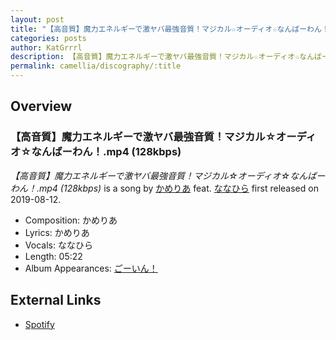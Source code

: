 ```yaml
---
layout: post
title: "【高音質】魔力エネルギーで激ヤバ最強音質！マジカル☆オーディオ☆なんばーわん！.mp4 (128kbps)"
categories: posts
author: KatGrrrl
description: 【高音質】魔力エネルギーで激ヤバ最強音質！マジカル☆オーディオ☆なんばーわん！.mp4 (128kbps) song page
permalink: camellia/discography/:title
---
```


## Overview

### 【高音質】魔力エネルギーで激ヤバ最強音質！マジカル☆オーディオ☆なんばーわん！.mp4 (128kbps)

*【高音質】魔力エネルギーで激ヤバ最強音質！マジカル☆オーディオ☆なんばーわん！.mp4 (128kbps)* is a song by [かめりあ](/camellia) feat. [ななひら](#) first released on 2019-08-12.

* Composition: かめりあ
* Lyrics: かめりあ
* Vocals: ななひら
* Length: 05:22
* Album Appearances: [ごーいん！](/camellia/albums/Goin)

## External Links

* [Spotify](https://open.spotify.com/track/3zhzfKfMl3G10PyF39SZI3?si=c7dcd7aa382846fb)
